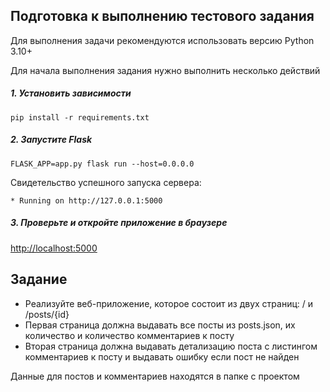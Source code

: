 ## Подготовка к выполнению тестового задания
Для выполнения задачи рекомендуются использовать версию Python 3.10+

Для начала выполнения задания нужно выполнить несколько действий

##### 1. Установить зависимости 

`pip install -r requirements.txt`

##### 2. Запустите Flask

`FLASK_APP=app.py flask run --host=0.0.0.0`

Свидетельство успешного запуска сервера:
```
* Running on http://127.0.0.1:5000
```


##### 3. Проверьте и откройте приложение в браузере

[http://localhost:5000](http://localhost:5000)

## Задание

- Реализуйте веб-приложение, которое состоит из двух страниц: / и /posts/{id}
- Первая страница должна выдавать все посты из posts.json, их количество и количество комментариев к посту
- Вторая страница должна выдавать детализацию поста с листингом комментариев к посту и выдавать ошибку если пост не найден

Данные для постов и комментариев находятся в папке с проектом

